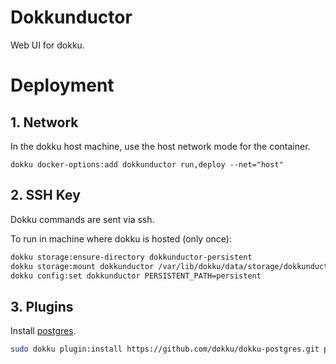 # Dokkunductor

Web UI for dokku.

# Deployment

## 1. Network

In the dokku host machine, use the host network mode for the container.

```
dokku docker-options:add dokkunductor run,deploy --net="host"
```

## 2. SSH Key

Dokku commands are sent via ssh.

To run in machine where dokku is hosted (only once):

```bash
dokku storage:ensure-directory dokkunductor-persistent
dokku storage:mount dokkunductor /var/lib/dokku/data/storage/dokkunductor-persistent:/app/persistent
dokku config:set dokkunductor PERSISTENT_PATH=persistent
```

## 3. Plugins

Install [postgres](https://github.com/dokku/dokku-postgres).

```bash
sudo dokku plugin:install https://github.com/dokku/dokku-postgres.git postgres
```
